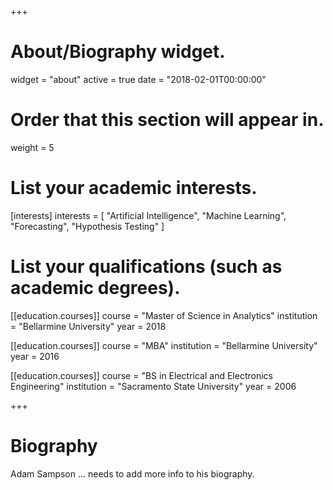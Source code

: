 +++
# About/Biography widget.
widget = "about"
active = true
date = "2018-02-01T00:00:00"

# Order that this section will appear in.
weight = 5

# List your academic interests.
[interests]
  interests = [
    "Artificial Intelligence",
    "Machine Learning",
    "Forecasting",
    "Hypothesis Testing"
  ]

# List your qualifications (such as academic degrees).
[[education.courses]]
  course = "Master of Science in Analytics"
  institution = "Bellarmine University"
  year = 2018

[[education.courses]]
  course = "MBA"
  institution = "Bellarmine University"
  year = 2016

[[education.courses]]
  course = "BS in Electrical and Electronics Engineering"
  institution = "Sacramento State University"
  year = 2006
 
+++

# Biography

Adam Sampson ... needs to add more info to his biography. 
